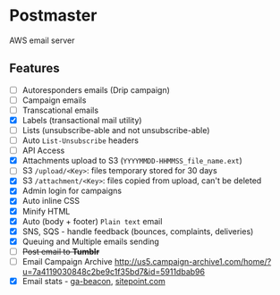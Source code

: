 # Postmaster

AWS email server

## Features

- [ ] Autoresponders emails (Drip campaign)
- [ ] Campaign emails
- [ ] Transcational emails
- [x] Labels (transactional mail utility)
- [ ] Lists (unsubscribe-able and not unsubscribe-able)
- [ ] Auto `List-Unsubscribe` headers
- [ ] API Access
- [x] Attachments upload to S3 (`YYYYMMDD-HHMMSS_file_name.ext`)
- [ ] S3 `/upload/<Key>`: files temporary stored for 30 days
- [x] S3 `/attachment/<Key>`: files copied from upload, can't be deleted
- [x] Admin login for campaigns
- [x] Auto inline CSS
- [x] Minify HTML
- [x] Auto (body + footer) `Plain text` email
- [x] SNS, SQS - handle feedback (bounces, complaints, deliveries)
- [x] Queuing and Multiple emails sending
- [ ] ~~Post email to **Tumblr**~~
- [ ] Email Campaign Archive http://us5.campaign-archive1.com/home/?u=7a4119030848c2be9c1f35bd7&id=5911dbab96
- [x] Email stats - [ga-beacon](https://github.com/igrigorik/ga-beacon), [sitepoint.com](http://www.sitepoint.com/using-beacon-image-github-website-email-analytics/)